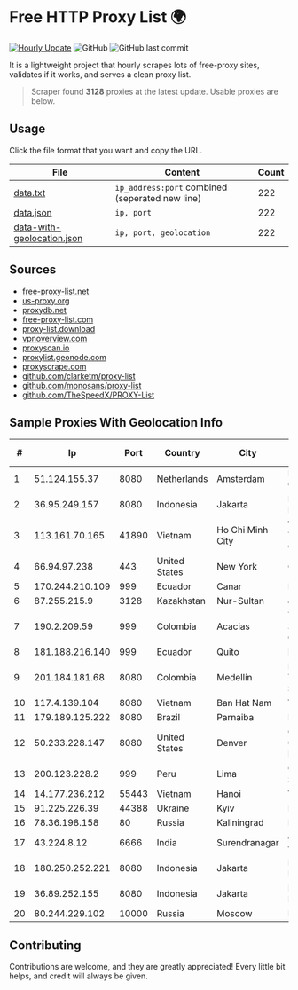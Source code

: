 
# Free HTTP Proxy List 🌍

[![Hourly Update](https://github.com/mertguvencli/http-proxy-list/actions/workflows/main.yml/badge.svg?branch=main)](https://github.com/mertguvencli/http-proxy-list/actions/workflows/main.yml)
![GitHub](https://img.shields.io/github/license/mertguvencli/http-proxy-list)
![GitHub last commit](https://img.shields.io/github/last-commit/mertguvencli/http-proxy-list)

It is a lightweight project that hourly scrapes lots of free-proxy sites, validates if it works, and serves a clean proxy list.


> Scraper found **3128** proxies at the latest update. Usable proxies are below.

## Usage

Click the file format that you want and copy the URL.


|File|Content|Count|
|----|-------|-----|
|[data.txt](https://raw.githubusercontent.com/mertguvencli/http-proxy-list/main/proxy-list/data.txt)|`ip_address:port` combined (seperated new line)|222|
|[data.json](https://raw.githubusercontent.com/mertguvencli/http-proxy-list/main/proxy-list/data.json)|`ip, port`|222|
|[data-with-geolocation.json](https://raw.githubusercontent.com/mertguvencli/http-proxy-list/main/proxy-list/data-with-geolocation.json)|`ip, port, geolocation`|222|

## Sources

* [free-proxy-list.net](https://free-proxy-list.net)
* [us-proxy.org](https://www.us-proxy.org)
* [proxydb.net](http://proxydb.net)
* [free-proxy-list.com](https://free-proxy-list.com/?page=&port=&type%5B%5D=http&type%5B%5D=https&up_time=0&search=Search)
* [proxy-list.download](https://www.proxy-list.download/HTTP)
* [vpnoverview.com](https://vpnoverview.com/privacy/anonymous-browsing/free-proxy-servers)
* [proxyscan.io](https://www.proxyscan.io)
* [proxylist.geonode.com](https://proxylist.geonode.com/api/proxy-list?limit=300&page=1&sort_by=lastChecked&sort_type=desc&protocols=http,https)
* [proxyscrape.com](https://api.proxyscrape.com/v2/?request=displayproxies&protocol=http&timeout=10000&country=all&ssl=all&anonymity=all)
* [github.com/clarketm/proxy-list](https://raw.githubusercontent.com/clarketm/proxy-list/master/proxy-list-raw.txt)
* [github.com/monosans/proxy-list](https://raw.githubusercontent.com/monosans/proxy-list/main/proxies/http.txt)
* [github.com/TheSpeedX/PROXY-List](https://raw.githubusercontent.com/TheSpeedX/PROXY-List/master/http.txt)


## Sample Proxies With Geolocation Info

|#|Ip|Port|Country|City|Internet Service Provider|
|-|--|----|-------|----|-------------------------|
|1|51.124.155.37|8080|Netherlands|Amsterdam|Microsoft Corporation|
|2|36.95.249.157|8080|Indonesia|Jakarta|PT. Telekomunikasi Indonesia|
|3|113.161.70.165|41890|Vietnam|Ho Chi Minh City|VietNam Post and Telecom Corporation|
|4|66.94.97.238|443|United States|New York|Contabo Inc.|
|5|170.244.210.109|999|Ecuador|Canar|Nedetel S.A.|
|6|87.255.215.9|3128|Kazakhstan|Nur-Sultan|JSC Transtelecom|
|7|190.2.209.59|999|Colombia|Acacias|TV AZTECA SUCURSAL COLOMBIA|
|8|181.188.216.140|999|Ecuador|Quito|Nedetel S.A|
|9|201.184.181.68|8080|Colombia|Medellín|EPM Telecomunicaciones S.A. E.S.P.|
|10|117.4.139.104|8080|Vietnam|Ban Hat Nam|Viettel Corporation|
|11|179.189.125.222|8080|Brazil|Parnaiba|IP CARRIER BRASIL|
|12|50.233.228.147|8080|United States|Denver|Comcast Cable Communications, LLC|
|13|200.123.228.2|999|Peru|Lima|Cable Selva Central S.A.C.|
|14|14.177.236.212|55443|Vietnam|Hanoi|VNPT|
|15|91.225.226.39|44388|Ukraine|Kyiv|HomeNet|
|16|78.36.198.158|80|Russia|Kaliningrad|PJSC Rostelecom|
|17|43.224.8.12|6666|India|Surendranagar|gtpl hariom world vision|
|18|180.250.252.221|8080|Indonesia|Jakarta|PT. Telekomunikasi Indonesia|
|19|36.89.252.155|8080|Indonesia|Jakarta|PT. Telekomunikasi Indonesia|
|20|80.244.229.102|10000|Russia|Moscow|Enforta-MSK|



## Contributing

Contributions are welcome, and they are greatly appreciated! Every
little bit helps, and credit will always be given.


